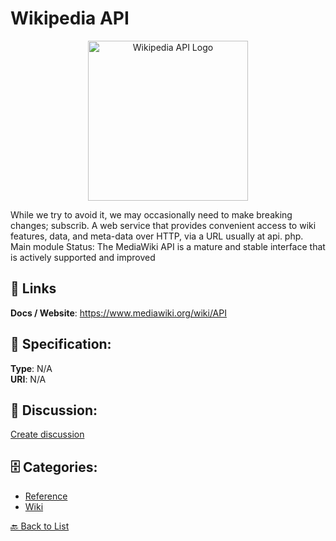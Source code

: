 # Wikipedia API
<p align="center">
    <img width="256" src="https://raw.githubusercontent.com/apis-list/apis-list/main/apis/wikipedia-api/logo_256x256.png" alt="Wikipedia API Logo"/>
</p>

While we try to avoid it, we may occasionally need to make breaking changes; subscrib. A web service that provides convenient access to wiki features, data, and meta-data over HTTP, via a URL usually at api. php. Main module Status: The MediaWiki API is a mature and stable interface that is actively supported and improved

##  🔗 Links
**Docs / Website**: https://www.mediawiki.org/wiki/API

## 🧬 Specification:
**Type**: N/A  
**URI**: N/A

## 💬 Discussion:
[Create discussion](https://github.com/apis-list/apis-list/discussions/new)

## 🗄️ Categories:
- [Reference](https://github.com/apis-list/apis-list#reference)
- [Wiki](https://github.com/apis-list/apis-list#wiki)




[🔙 Back to List](https://github.com/apis-list/apis-list)
